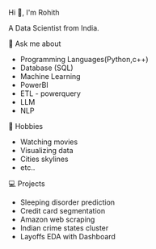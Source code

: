 Hi 👋, I'm Rohith


A Data Scientist from India.


💬 Ask me about

- Programming Languages(Python,c++)
- Database (SQL)
- Machine Learning
- PowerBI 
- ETL - powerquery
- LLM
- NLP

  
📅 Hobbies

- Watching movies
- Visualizing data
- Cities skylines
- etc..

💻 Projects

- Sleeping disorder prediction
- Credit card segmentation
- Amazon web scraping
- Indian crime states cluster
- Layoffs EDA with Dashboard
